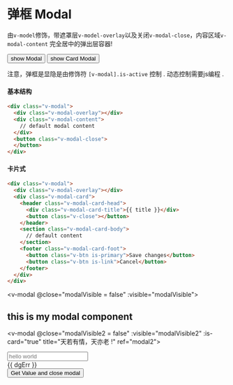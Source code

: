 # 弹框 Modal

由`v-model`修饰，带遮罩层`v-model-overlay`以及关闭`v-modal-close`，内容区域`v-modal-content`
完全居中的弹出层容器!

<div class="demo-box">
  <button class="v-btn"
          @click="modalVisible = !modalVisible"
  >show Modal
  </button>
  <button class="v-btn is-primary"
          @click="modalVisible2 = !modalVisible2"
  >show Card Modal
  </button>
</div>

<p class="tip">
  注意，弹框是显隐是由修饰符 <code>[v-modal].is-active</code> 控制 . 动态控制需要js编程 .
</p>

#### 基本结构

```html
<div class="v-modal">
  <div class="v-modal-overlay"></div>
  <div class="v-modal-content">
    // default modal content
  </div>
  <button class="v-modal-close">
  </button>
</div>
```

#### 卡片式
```html
<div class="v-modal">
  <div class="v-modal-overlay"></div>
  <div class="v-modal-card">
    <header class="v-modal-card-head">
      <div class="v-modal-card-title">{{ title }}</div>
      <button class="v-close"></button>
    </header>
    <section class="v-modal-card-body">
      // default content
    </section>
    <footer class="v-modal-card-foot">
      <button class="v-btn is-primary">Save changes</button>
      <button class="v-btn is-link">Cancel</button>
    </footer>
  </div>
</div>
```

<v-modal @close="modalVisible = false" :visible="modalVisible">
  <div class="v-box">
    <h2>
      this is my modal component
    </h2>
  </div>
</v-modal>

<v-modal @close="modalVisible2 = false" :visible="modalVisible2" :is-card="true" title="天若有情，天亦老 !" ref="modal2">
  <div class="sd-card-bd">
    <div class="v-field">
      <div class="v-control">
        <input type="text" name="dg" class="v-input is-large" placeholder="hello world" v-model="dgVal">
      </div>
      <span class="v-help is-danger">
        {{ dgErr }}
      </span>
    </div>
  </div>
  <div slot="footer">
    <button class="v-btn is-warning is-large" @click="_handleDgVal">
      Get Value and close modal
    </button>
  </div>
</v-modal>

<script>
  import VModal from 'packages/modal'

  export default {
    data () {
      return {
        modalVisible: false,
        modalVisible2: false,
        dgVal: '',
        dgErr: ''
      }
    },

    methods: {
      _handleDgVal () {
        if (this.dgVal.trim() === '') {
          document.querySelector('input[name=dg]').select()
          return
        }

        // async value
        const p = new Promise((resolve, reject) => {
          setTimeout(() => {
            reject(`you got an error [${this.dgVal}]`)
          }, 3000)
        })

        p.then(res => {
          alert(res)
        }, err => {
          this.dgErr = err
        })

        this.$refs.modal2.$emit('dimission', p)
      }
    },

    components: {
      VModal
    }
  }
</script>